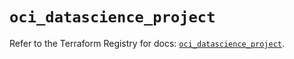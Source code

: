 # `oci_datascience_project`

Refer to the Terraform Registry for docs: [`oci_datascience_project`](https://registry.terraform.io/providers/hashicorp/oci/7.19.0/docs/resources/datascience_project).
